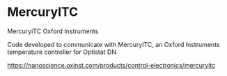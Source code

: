 # MercuryITC
MercuryiTC Oxford Instruments

Code developed to communicate with MercuryITC, an Oxford Instruments temperature controller for Optistat DN

https://nanoscience.oxinst.com/products/control-electronics/mercuryitc
